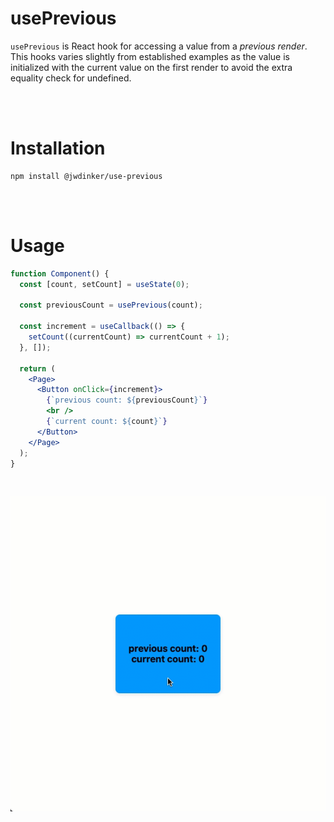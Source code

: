 # usePrevious

`usePrevious` is React hook for accessing a value from a _previous render_. This hooks varies slightly from established examples as the value is initialized with the current value on the first render to avoid the extra equality check for undefined.

<br><br>

# Installation

```
npm install @jwdinker/use-previous
```

<br><br>

# Usage

```jsx
function Component() {
  const [count, setCount] = useState(0);

  const previousCount = usePrevious(count);

  const increment = useCallback(() => {
    setCount((currentCount) => currentCount + 1);
  }, []);

  return (
    <Page>
      <Button onClick={increment}>
        {`previous count: ${previousCount}`}
        <br />
        {`current count: ${count}`}
      </Button>
    </Page>
  );
}
```

<br>

![usePrevious depiction](depiction.gif)
